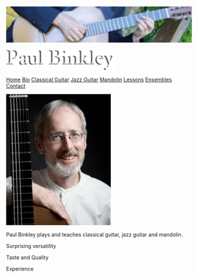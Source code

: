![](Home_files/header.jpg)

![Paul Binkley](Home_files/shapeimage_1.png)

[Home](Home.html "") [Bio](Biography.html "Biography.html") [Classical Guitar](Classical_Guitar.html "Classical_Guitar.html") [Jazz Guitar](Jazz_Guitar.html "Jazz_Guitar.html") [Mandolin](Mandolin.html "Mandolin.html") [Lessons](Lessons.html "Lessons.html") [Ensembles](Ensembles.html "Ensembles.html") [Contact](Contact.html "Contact.html")

![](Home_files/ContactSheet-006_2.jpg)

Paul Binkley plays and teaches classical guitar, jazz guitar and mandolin.

Surprising versatility

Taste and Quality

Experience

